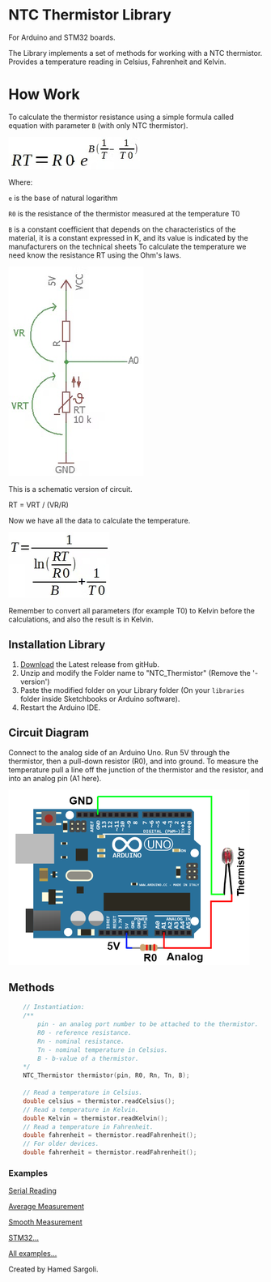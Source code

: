 # NTC Thermistor Library

For Arduino and STM32 boards.

The Library implements a set of methods for working with a NTC thermistor.
Provides a temperature reading in Celsius, Fahrenheit and Kelvin.

# How Work
To calculate the thermistor resistance using a simple formula called equation with parameter `B` (with only NTC thermistor).

![Diagram](PIC/0.jpeg)

Where:

`e` is the base of natural logarithm

`R0` is the resistance of the thermistor measured at the temperature T0

`B` is a constant coefficient that depends on the characteristics of the material, it is a constant expressed in K, and its value is indicated by the manufacturers on the technical sheets
To calculate the temperature we need know the resistance RT using the Ohm's laws.

![Diagram](PIC/1.jpeg)

This is a schematic version of circuit.

RT = VRT / (VR/R)

Now we have all the data to calculate the temperature.

![Diagram](PIC/2.jpeg)

Remember to convert all parameters (for example T0) to Kelvin before the calculations, and also the result is in Kelvin.


## Installation Library

1. [Download](https://github.com/hamedsargoli/NTC) the Latest release from gitHub.
2. Unzip and modify the Folder name to "NTC_Thermistor" (Remove the '-version')
3. Paste the modified folder on your Library folder (On your `libraries` folder inside Sketchbooks or Arduino software).
4. Restart the Arduino IDE.

## Circuit Diagram

Connect to the analog side of an Arduino Uno. Run 5V through the thermistor, then a pull-down resistor (R0), and into ground. To measure the temperature pull a line off the junction of the thermistor and the resistor, and into an analog pin (A1 here).

![Diagram](Diagram.png)

## Methods

```cpp
    // Instantiation:
    /**
        pin - an analog port number to be attached to the thermistor.
        R0 - reference resistance.
        Rn - nominal resistance.
        Tn - nominal temperature in Celsius.
        B - b-value of a thermistor.
    */
    NTC_Thermistor thermistor(pin, R0, Rn, Tn, B);

    // Read a temperature in Celsius.
    double celsius = thermistor.readCelsius();
    // Read a temperature in Kelvin.
    double Kelvin = thermistor.readKelvin();
    // Read a temperature in Fahrenheit.
    double fahrenheit = thermistor.readFahrenheit();
    // For older devices.
    double fahrenheit = thermistor.readFahrenheit();
```

### Examples

[Serial Reading](/examples/SerialReading/SerialReading.ino)

[Average Measurement](/examples/AverageMeasurement/AverageMeasurement.ino)

[Smooth Measurement](/examples/SmoothMeasurement/SmoothMeasurement.ino)

[STM32...](/examples/STM32/STM32.ino)

[All examples...](/examples)

Created by Hamed Sargoli.
